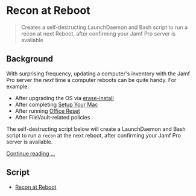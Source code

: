 # Recon at Reboot

> Creates a self-destructing LaunchDaemon and Bash script to run a recon at next Reboot, after confirming your Jamf Pro server is available


## Background

With surprising frequency, updating a computer's inventory with the Jamf Pro server the _next_ time a computer reboots can be quite handy. For example:

- After upgrading the OS via [erase-install](https://github.com/grahampugh/erase-install/wiki)
- After completing [Setup Your Mac](https://snelson.us/2022/06/setup-your-mac-via-swiftdialog-1-2-1/)
- After running [Office Reset](https://office-reset.com)
- After FileVault-related policies

The self-destructing script below will create a LaunchDaemon and Bash script to run a `recon` at the next reboot, after confirming your Jamf Pro server is available.

[Continue reading …](https://snelson.us/2022/08/recon-at-reboot-1-0-1/)


## Script
- [Recon at Reboot](Recon%20at%20Reboot.sh)
